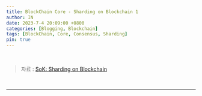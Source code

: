 ```yaml
---
title: BlockChain Core - Sharding on Blockchain 1
author: IN
date: 2023-7-4 20:09:00 +0800
categories: [Blogging, Blockchain]
tags: [BlockChain, Core, Consensus, Sharding]
pin: true
---
```


<br />

> 자료 : [SoK: Sharding on Blockchain](https://in-nft.s3.ap-northeast-2.amazonaws.com/hotStuff.pdf)
> <br />

<br />

---
